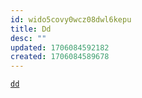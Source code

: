 ```yaml
---
id: wido5covy0wcz08dwl6kepu
title: Dd
desc: ""
updated: 1706084592182
created: 1706084589678
---
```


[`dd`](https://www.geeksforgeeks.org/dd-command-linux/)
